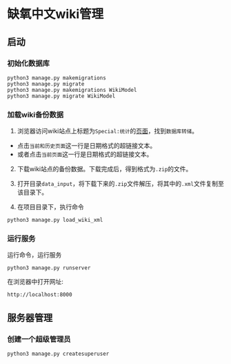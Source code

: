 # 缺氧中文wiki管理
## 启动
### 初始化数据库

```shell
python3 manage.py makemigrations
python3 manage.py migrate
python3 manage.py makemigrations WikiModel
python3 manage.py migrate WikiModel
```



### 加载wiki备份数据

1. 浏览器访问wiki站点上标题为`Special:统计`的[页面](https://oxygennotincluded.fandom.com/zh/wiki/Special:%E7%BB%9F%E8%AE%A1)，找到`数据库转储`。

- 点击`当前和历史页面`这一行是日期格式的超链接文本。
- 或者点击`当前页面`这一行是日期格式的超链接文本。

2. 下载wiki站点的备份数据。下载完成后，得到格式为`.zip`的文件。

3. 打开目录`data_input`，将下载下来的`.zip`文件解压，将其中的`.xml`文件复制至该目录下。

4. 在项目目录下，执行命令

```shell
python3 manage.py load_wiki_xml
```



### 运行服务

运行命令，运行服务

```shell
python3 manage.py runserver
```

在浏览器中打开网址:

```
http://localhost:8000
```



## 服务器管理

### 创建一个超级管理员

```shell
python3 manage.py createsuperuser
```